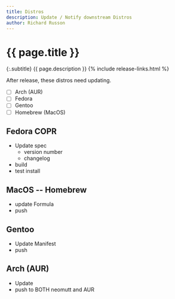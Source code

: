 ```yaml
---
title: Distros
description: Update / Notify downstream Distros
author: Richard Russon
---
```


# {{ page.title }}

{:.subtitle}
{{ page.description }}
{% include release-links.html %}

After release, these distros need updating.

- [ ] Arch (AUR)
- [ ] Fedora
- [ ] Gentoo
- [ ] Homebrew (MacOS)

## Fedora COPR

- Update spec
  - version number
  - changelog
- build
- test install

## MacOS -- Homebrew

- update Formula
- push

## Gentoo

- Update Manifest
- push

## Arch (AUR)

- Update
- push to BOTH neomutt and AUR

